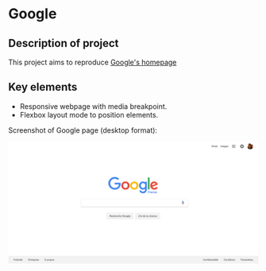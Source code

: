 # Google

## Description of project

This project aims to reproduce [Google's homepage](https://www.google.fr)

## Key elements 

* Responsive webpage with media breakpoint. 
* Flexbox layout mode to position elements.

Screenshot of Google page (desktop format): 

![Google home page](https://github.com/clairedonut/Google/blob/master/images/googlehome.png)
